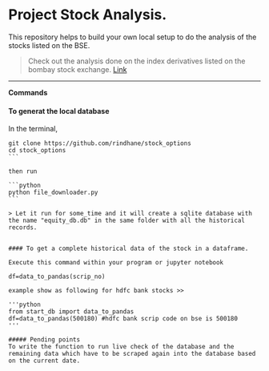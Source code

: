 # Project Stock Analysis. 
This repository helps to build your own local setup to do the analysis of the stocks listed on the BSE. 

> Check out the analysis done on the index derivatives listed on the bombay stock exchange. [Link](https://github.com/rindhane/stock_options/blob/master/selection%20of%20derivative%20based%20on%20suitable%20call_premium.ipynb)  


***

**Commands**

#### To generat the local database

In the terminal,

````
git clone https://github.com/rindhane/stock_options
cd stock_options 
``` 

then run 

```python 
python file_downloader.py
```

> Let it run for some_time and it will create a sqlite database with the name "equity_db.db" in the same folder with all the historical records.


#### To get a complete historical data of the stock in a dataframe. 

Execute this command within your program or jupyter notebook

df=data_to_pandas(scrip_no)

example show as following for hdfc bank stocks >>

'''python
from start_db import data_to_pandas
df=data_to_pandas(500180) #hdfc bank scrip code on bse is 500180
'''

##### Pending points 
To write the function to run live check of the database and the remaining data which have to be scraped again into the database based on the current date.